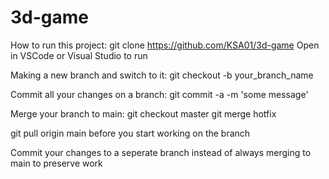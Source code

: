# 3d-game

How to run this project:
git clone https://github.com/KSA01/3d-game
Open in VSCode or Visual Studio to run

Making a new branch and switch to it: git checkout -b your_branch_name

Commit all your changes on a branch: git commit -a -m 'some message'

Merge your branch to main: git checkout master git merge hotfix

git pull origin main before you start working on the branch

Commit your changes to a seperate branch instead of always merging to main to preserve work
